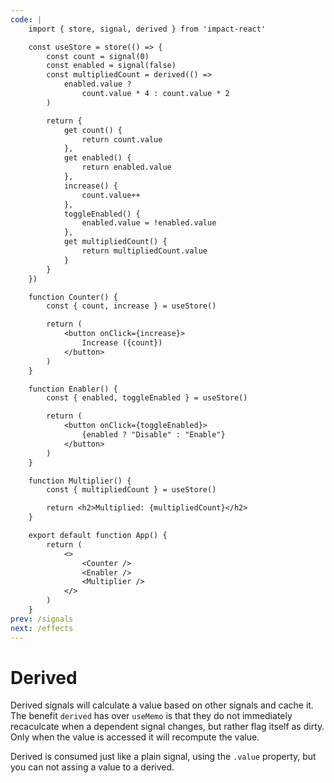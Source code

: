 ```yaml
---
code: |
    import { store, signal, derived } from 'impact-react'

    const useStore = store(() => {
        const count = signal(0)
        const enabled = signal(false)
        const multipliedCount = derived(() =>
            enabled.value ?
                count.value * 4 : count.value * 2
        )

        return {
            get count() {
                return count.value
            },
            get enabled() {
                return enabled.value
            },
            increase() {
                count.value++
            },
            toggleEnabled() {
                enabled.value = !enabled.value
            },
            get multipliedCount() {
                return multipliedCount.value
            }
        }
    })

    function Counter() {
        const { count, increase } = useStore()

        return (
            <button onClick={increase}>
                Increase ({count})
            </button>
        )
    }

    function Enabler() {
        const { enabled, toggleEnabled } = useStore()

        return (
            <button onClick={toggleEnabled}>
                {enabled ? "Disable" : "Enable"}
            </button>
        )
    }

    function Multiplier() {
        const { multipliedCount } = useStore()

        return <h2>Multiplied: {multipliedCount}</h2>
    }

    export default function App() {
        return (
            <>
                <Counter />
                <Enabler />
                <Multiplier />
            </>
        )
    }
prev: /signals
next: /effects
---
```


# Derived

Derived signals will calculate a value based on other signals and cache it. The benefit `derived` has over `useMemo` is that they do not immediately recaculcate when a dependent signal changes, but rather flag itself as dirty. Only when the value is accessed it will recompute the value.

Derived is consumed just like a plain signal, using the `.value` property, but you can not assing a value to a derived.

<Playground />
